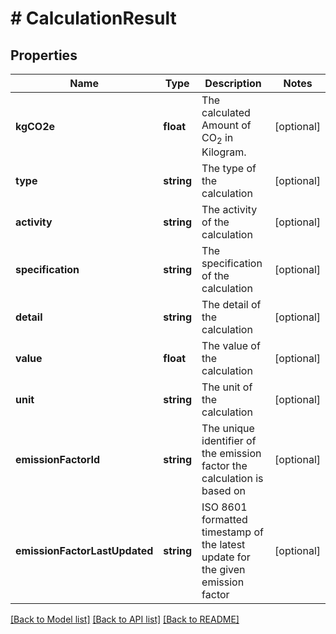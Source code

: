 # # CalculationResult

## Properties

Name | Type | Description | Notes
------------ | ------------- | ------------- | -------------
**kgCO2e** | **float** | The calculated Amount of CO<sub>2</sub> in Kilogram. | [optional]
**type** | **string** | The type of the calculation | [optional]
**activity** | **string** | The activity of the calculation | [optional]
**specification** | **string** | The specification of the calculation | [optional]
**detail** | **string** | The detail of the calculation | [optional]
**value** | **float** | The value of the calculation | [optional]
**unit** | **string** | The unit of the calculation | [optional]
**emissionFactorId** | **string** | The unique identifier of the emission factor the calculation is based on | [optional]
**emissionFactorLastUpdated** | **string** | ISO 8601 formatted timestamp of the latest update for the given emission factor | [optional]

[[Back to Model list]](../../README.md#models) [[Back to API list]](../../README.md#endpoints) [[Back to README]](../../README.md)
